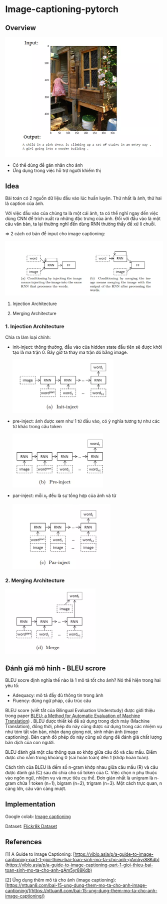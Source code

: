 # Image-captioning-pytorch

## Overview

![overview_img](./assets/imgs/1.png)

- Có thể dùng để gán nhãn cho ảnh
- Ứng dụng trong việc hỗ trợ người khiếm thị

## Idea

Bài toán có 2 nguồn dữ liệu đầu vào lúc huấn luyện. Thứ nhất là ảnh, thứ hai là caption của ảnh.

Với việc đầu vào của chúng ta là một cái ảnh, ta có thể nghĩ ngay đến việc dùng CNN để trích xuất ra những đặc trưng của ảnh. Đối với đầu vào là một câu văn bản, ta lại thường nghĩ đến dùng RNN thường thấy để xử lí chuỗi.

=> 2 cách cơ bản để input cho image captioning:

![2way_image_captioning](./assets/imgs/2.png)

1. Injection Architecture

2. Merging Architecture

### 1. Injection Architecture

Chia ra làm loại chính:

- init-inject: thông thường, đầu vào của hidden state đầu tiên sẽ được khởi tạo là ma trận 0. Bây giờ ta thay ma trận đó bằng image.

    ![init_inject](./assets/imgs/3.png)

- pre-inject: ảnh được xem như 1 từ đầu vào, có ý nghĩa tương tự như các từ khác trong câu token

    ![pre_inject](./assets/imgs/4.png)

- par-inject: mỗi $x_{t}$ đều là sự tồng hợp của ảnh và từ

    ![par_inject](./assets/imgs/5.png)

### 2. Merging Architecture

![merging](./assets/imgs/6.png)

## Đánh giá mô hình - BLEU scrore

BLEU socre định nghĩa thế nào là 1 mô tả tốt cho ảnh? Nó thể hiện trong hai yêu tố:

- Adequacy: mô tả đầy đủ thông tin trong ảnh
- Fluency: đúng ngữ pháp, cấu trúc câu

BLEU score (viết tắt của Bilingual Evaluation Understudy) được giới thiệu trong paper [BLEU: a Method for Automatic Evaluation of Machine Translation](https://www.aclweb.org/anthology/P02-1040.pdf)) . BLEU được thiết kế để sử dụng trong dịch máy (Machine Translation), đồng thời, phép đo này cũng được sử dụng trong các nhiệm vụ như tóm tắt văn bản, nhận dạng giọng nói, sinh nhãn ảnh (image captioning). Bên cạnh đó phép đo này cũng sử dụng để đánh giá chất lượng bản dịch của con người.

BLEU đánh giá một câu thông qua so khớp giữa câu đó và câu mẫu. Điểm được cho nằm trong khoảng 0 (sai hoàn toàn) đến 1 (khớp hoàn toàn).

Cách tính của BLEU là đếm số n-gram khớp nhau giữa câu mẫu (R) và câu được đánh giá (C) sau đó chia cho số token của C. Việc chọn n phụ thuộc vào ngôn ngữ, nhiệm vụ và mục tiêu cụ thể. Đơn giản nhất là unigram là n-gram chứa 1 token (n=1), bigram (n=2), trigram (n=3). Một cách trực quan, n càng lớn, câu văn càng mượt.

## Implementation

Google colab: [Image captioning](https://colab.research.google.com/drive/1Jt2LruyRfHwZP4fzaNcYpE6hg2PcA3ia)

Dataset: [Flickr8k Dataset](https://academictorrents.com/details/9dea07ba660a722ae1008c4c8afdd303b6f6e53b)

## References

[1] A Guide to Image Captioning: [https://viblo.asia/p/a-guide-to-image-captioning-part-1-gioi-thieu-bai-toan-sinh-mo-ta-cho-anh-gAm5yr88Kdb](https://viblo.asia/p/a-guide-to-image-captioning-part-1-gioi-thieu-bai-toan-sinh-mo-ta-cho-anh-gAm5yr88Kdb)

[2] Ứng dụng thêm mô tả cho ảnh (image captioning): [https://nttuan8.com/bai-15-ung-dung-them-mo-ta-cho-anh-image-captioning/](https://nttuan8.com/bai-15-ung-dung-them-mo-ta-cho-anh-image-captioning/)
